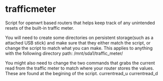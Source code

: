 # trafficmeter
Script for openwrt based routers that helps keep track of any unintended resets of the built-in traffic meter.

You will need to create some directories on persistent storage(such as a attached USB stick) and make sure that they either match the script, or change the script to match what you can make. This applies to anything with the following directory path: /mnt/sda1/traffic_meter/

You might also need to change the two commands that grabs the current read from the traffic meter to match where your router stores the values. These are found at the begining of the script. 
currentread_u
currentread_d
